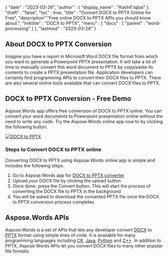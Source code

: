 {
  "date" : "2023-03-26",
  "author" : {
    "display_name" : "Kashif Iqbal"
  },
  "draft" : "false",
  "toc" : true,
  "title" : "Convert DOCX to PPTX Online for Free",
  "description":"Free online DOCX to PPTX APIs you should know about.",
  "linktitle" : "DOCX to PPTX",
  "menu" : {
    "docs" : {
      "parent" : "word-processing"
    }
  },
  "lastmod" : "2023-03-26"
}

## About DOCX to PPTX Conversion

Imagine you have a report in Microsoft Word DOCX file format from which you want to generate a Powerpoint PPTX presentation. It will take a lot of time to manually convert this word document to PPTX by copy/paste its contents to create a PPTX presentation file. Application developers can certainly find programming APIs to convert their DOCX files to PPTX. There are also several online tools available that can convert DOCX files to PPTX.

## DOCX to PPTX Conversion - Free Demo

Aspose.Words app offers free conversion of DOCX to PPTX online. You can convert your word documents to Powerpoint presentation online without the need to write any code. Try the Aspose.Words online app now to by clicking the following button.

[![DOCX to PPTX](../docx-to-pptx.png?width=120px&height=60px)](https://products.aspose.app/total/conversion/docx-to-pptx)

### Steps to Convert DOCX to PPTX online

Converting DOCX to PPTX using Aspose.Words online app is simple and includes the following steps.

1. Go to Aspose.Words app for [DOCX to PPTX converter](https://products.aspose.app/total/conversion/docx-to-pptx)
1. Upload your DOCX file by clicking the upload button
1. Once done, press the Convert button. This will start the process of converting the DOCX file to PPTX in the background
1. You will be asked to download the converted PPTX file once the DOCX to PPTX conversion process completes

## Aspose.Words APIs

Aspose.Words is a set of APIs that lets any developer convert [DOCX](/word-processing/docx/) to [PPTX](/presentation/pptx/) format using simple lines of code. It is available for many programming languages including [C#](/programming/cs/), [Java](/programming/java/), [Python](/programming/py/) and [C++](/programming/cpp/). In addition to PPTX, Aspose.Words APIs let you convert DOCX files to many other popular file formats.


